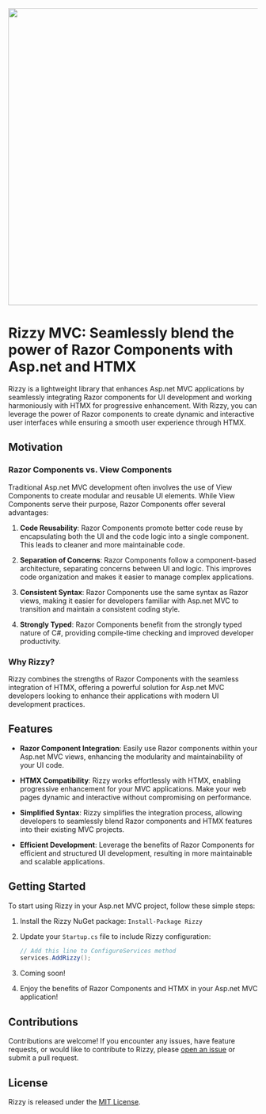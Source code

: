 <img src="https://jalexsocial.github.io/Rizzy/media/rizzy-logo.png?cache=bust1" width="600"/>

# Rizzy MVC: Seamlessly blend the power of Razor Components with Asp.net and HTMX

Rizzy is a lightweight library that enhances Asp.net MVC applications by seamlessly integrating Razor components for UI development and working harmoniously with HTMX for progressive enhancement. With Rizzy, you can leverage the power of Razor components to create dynamic and interactive user interfaces while ensuring a smooth user experience through HTMX.

## Motivation

### Razor Components vs. View Components

Traditional Asp.net MVC development often involves the use of View Components to create modular and reusable UI elements. While View Components serve their purpose, Razor Components offer several advantages:

1. **Code Reusability**: Razor Components promote better code reuse by encapsulating both the UI and the code logic into a single component. This leads to cleaner and more maintainable code.

2. **Separation of Concerns**: Razor Components follow a component-based architecture, separating concerns between UI and logic. This improves code organization and makes it easier to manage complex applications.

3. **Consistent Syntax**: Razor Components use the same syntax as Razor views, making it easier for developers familiar with Asp.net MVC to transition and maintain a consistent coding style.

4. **Strongly Typed**: Razor Components benefit from the strongly typed nature of C#, providing compile-time checking and improved developer productivity.

### Why Rizzy?

Rizzy combines the strengths of Razor Components with the seamless integration of HTMX, offering a powerful solution for Asp.net MVC developers looking to enhance their applications with modern UI development practices.

## Features

- **Razor Component Integration**: Easily use Razor components within your Asp.net MVC views, enhancing the modularity and maintainability of your UI code.

- **HTMX Compatibility**: Rizzy works effortlessly with HTMX, enabling progressive enhancement for your MVC applications. Make your web pages dynamic and interactive without compromising on performance.

- **Simplified Syntax**: Rizzy simplifies the integration process, allowing developers to seamlessly blend Razor components and HTMX features into their existing MVC projects.

- **Efficient Development**: Leverage the benefits of Razor Components for efficient and structured UI development, resulting in more maintainable and scalable applications.

## Getting Started

To start using Rizzy in your Asp.net MVC project, follow these simple steps:

1. Install the Rizzy NuGet package: `Install-Package Rizzy`

2. Update your `Startup.cs` file to include Rizzy configuration:

   ```csharp
   // Add this line to ConfigureServices method
   services.AddRizzy();
   ```

3. Coming soon!

4. Enjoy the benefits of Razor Components and HTMX in your Asp.net MVC application!

## Contributions

Contributions are welcome! If you encounter any issues, have feature requests, or would like to contribute to Rizzy, please [open an issue](https://github.com/jalexsocial/rizzy/issues) or submit a pull request.

## License

Rizzy is released under the [MIT License](https://opensource.org/licenses/MIT).
